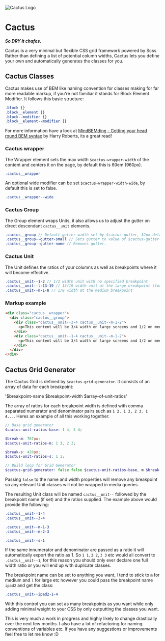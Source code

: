 ![Cactus Logo](http://joedinsdale.co.uk/misc/cactus-logo.png)

# Cactus
_**So DRY it chafes.**_

Cactus is a very minimal but flexible CSS grid framework powered by Scss. Rather than defining a list of potential column widths, Cactus lets you define your own and automatically generates the classes for you.


## Cactus Classes
Cactus makes use of BEM like naming convention for classes making for far more readable markup, if you're not familiar it stands for Block Element Modifier. It follows this basic structure:

``` scss
.block {}
.block__element {}
.block--modifier {}
.block__element--modifier {}
```

For more information have a look at [MindBEMding - Getting your head round BEM syntax](http://csswizardry.com/2013/01/mindbemding-getting-your-head-round-bem-syntax/) by Harry Roberts, its a great read!

### Cactus wrapper
The Wrapper element sets the max width `$cactus-wrapper-width` of the content and centers it on the page, by default this is 60em (960px).

``` scss
.cactus__wrapper
```

An optional wide modifier can be set `$cactus-wrapper-width-wide`, by default this is set to false.

``` scss
.cactus__wrapper--wide
```

### Cactus Group
The Group element wraps Units, it also allows us to adjust the gutter on direct descendant `cactus__unit` elements.

``` scss
.cactus__group // Default gutter width set by $cactus-gutter, 32px default.
.cactus__group--gutter-small // Sets gutter to value of $cactus-gutter-small, 8px default.
.cactus__group--gutter-none // Removes gutter.
```

### Cactus Unit
The Unit defines the ratios of your columns as well as breakpoints where it will become effective.

``` scss
.cactus__unit--1-2 // 1/2 width unit with no specified breakpoint
.cactus__unit--l-13-19 // 13/19 width unit at the large breakpoint (for some insane layouts)
.cactus__unit--m-1-8 // 1/8 width at the medium breakpoint
```

### Markup example

``` html
<div class="cactus__wrapper">
  <div class="cactus__group">
    <div class="cactus__unit--3-4 cactus__unit--m-1-2">
      <p>This content will be 3/4 width on large screens and 1/2 on medium screens.</p>
    </div>
    <div class="cactus__unit--1-4 cactus__unit--m-1-2">
      <p>This content will be 3/4 width on large screens and 1/2 on medium screens.</p>
    </div>
  </div>
</div>
```

## Cactus Grid Generator
The Cactus Grid is defined by `$cactus-grid-generator`. It consists of an array of data for each breakpoint:

'$breakpoint-name $breakpoint-width $array-of-unit-ratios'

The array of ratios for each breakpoint width is defined with comma separated numerator and denominator pairs such as `1 2, 1 3, 2 3, 1 4...`. Heres an example of all this working together:

``` scss
// Base grid generator
$cactus-unit-ratios-base: 1 4, 3 4;

$break-m: 767px;
$cactus-unit-ratios-m: 1 3, 2 3;

$break-s: 420px;
$cactus-unit-ratios-s: 1 1;

// Build loop for Grid Generator
$cactus-grid-generator: false false $cactus-unit-ratios-base, m $break-m $cactus-unit-ratios-m, s $break-s $cactus-unit-ratios-s;
```

Passing `false` to the name and width properties will remove any breakpoint so any relevant Unit classes will not be wrapped in media queries.

The resulting Unit class will be named `cactus__unit--` followed by the breakpoint name (if set) and the ratios supplied. The example above would provide the following:

``` scss
.cactus__unit--1-4
.cactus__unit--3-4

.cactus__unit--m-1-3
.cactus__unit--m-2-3

.cactus__unit--s-1
```

If the same innumerator and denominator are passed as a ratio it will automatically export the ratio as 1. So `1 1`, `2 2`, `3 3` etc would all convert to `.cactus__unit--1`, for this reason you should only ever declare one full width ratio or you will end up with duplicate classes.


The breakpoint name can be set to anything you want, I tend to stick to `m` for medium and `l` for large etc however you could pass the breakpoint name `ipad2` and get the class:

``` scss
.cactus__unit--ipad2-1-4
```

With this control you can set as many breakpoints as you want while only adding minimal weight to your CSS by only outputting the classes you want.


This is very much a work in progress and highly likely to change drastically over the next few months. I also have a lot of refactoring for naming conventions of variables etc. If you have any suggestions or improvements feel free to let me know :D
